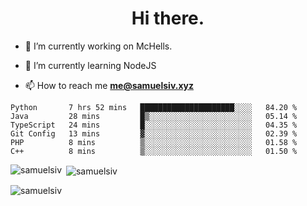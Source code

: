 <h1 align="center">Hi there.</h1>

- 🔭 I’m currently working on McHells.

- 🌱 I’m currently learning NodeJS

- 📫 How to reach me **me@samuelsiv.xyz**


<!--START_SECTION:waka-->

```text
Python       7 hrs 52 mins   █████████████████████░░░░   84.20 %
Java         28 mins         █▒░░░░░░░░░░░░░░░░░░░░░░░   05.14 %
TypeScript   24 mins         █░░░░░░░░░░░░░░░░░░░░░░░░   04.35 %
Git Config   13 mins         ▓░░░░░░░░░░░░░░░░░░░░░░░░   02.39 %
PHP          8 mins          ▒░░░░░░░░░░░░░░░░░░░░░░░░   01.58 %
C++          8 mins          ▒░░░░░░░░░░░░░░░░░░░░░░░░   01.50 %
```

<!--END_SECTION:waka-->

<p><img align="left" src="https://github-readme-stats.vercel.app/api/top-langs?username=samuelsiv&show_icons=true&locale=en&layout=compact&theme=radical" alt="samuelsiv" /></p>

<p>&nbsp;<img align="center" src="https://github-readme-stats.vercel.app/api?username=samuelsiv&show_icons=true&locale=en&theme=radical" alt="samuelsiv" /></p>
<p align="left"> <img src="https://komarev.com/ghpvc/?username=samuelsiv&label=Profile%20views&color=0e75b6&style=flat" alt="samuelsiv" /> </p>

